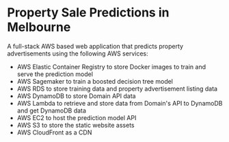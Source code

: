 # Property Sale Predictions in Melbourne

A full-stack AWS based web application that predicts property advertisements using the following AWS services: 
* AWS Elastic Container Registry to store Docker images to train and serve the prediction model
* AWS Sagemaker to train a boosted decision tree model
* AWS RDS to store training data and property advertisement listing data
* AWS DynamoDB to store Domain API data
* AWS Lambda to retrieve and store data from Domain's API to DynamoDB and get DynamoDB data
* AWS EC2 to host the prediction model API
* AWS S3 to store the static website assets
* AWS CloudFront as a CDN
